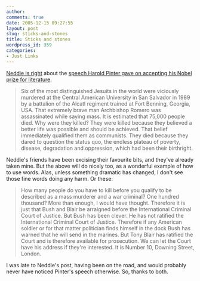 ```yaml
---
author:
comments: true
date: 2005-12-15 09:27:55
layout: post
slug: sticks-and-stones
title: Sticks and stones
wordpress_id: 359
categories:
- Just Links
---
```


[Neddie is right](http://byneddiejingo.blogspot.com/2005/12/language-and-power.html#comments) about the [speech Harold Pinter gave on accepting his Nobel prize for literature](http://nobelprize.org/literature/laureates/2005/pinter-lecture-e.html).

> Six of the most distinguished Jesuits in the world were viciously murdered at the Central American University in San Salvador in 1989 by a battalion of the Alcatl regiment trained at Fort Benning, Georgia, USA. That extremely brave man Archbishop Romero was assassinated while saying mass. It is estimated that 75,000 people died. Why were they killed? They were killed because they believed a better life was possible and should be achieved. That belief immediately qualified them as communists. They died because they dared to question the status quo, the endless plateau of poverty, disease, degradation and oppression, which had been their birthright.

Neddie's friends have been excising their favourite bits, and they've already taken mine. But the above will do nicely too, as a wonderful example of how to use words. Alas, unless something dramatic has changed, I don't see those fine words doing any harm. Or these:

> How many people do you have to kill before you qualify to be described as a mass murderer and a war criminal? One hundred thousand? More than enough, I would have thought. Therefore it is just that Bush and Blair be arraigned before the International Criminal Court of Justice. But Bush has been clever. He has not ratified the International Criminal Court of Justice. Therefore if any American soldier or for that matter politician finds himself in the dock Bush has warned that he will send in the marines. But Tony Blair has ratified the Court and is therefore available for prosecution. We can let the Court have his address if they're interested. It is Number 10, Downing Street, London.

I was late to Neddie's post, having been on the road, and would probably never have noticed Pinter's speech otherwise. So, thanks to both.
